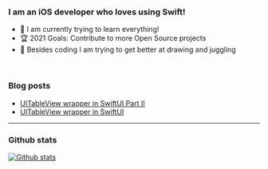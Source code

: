 ### I am an iOS developer who loves using Swift! 

- 📖 I am currently trying to learn everything!
- 🏆 2021 Goals: Contribute to more Open Source projects
- 🎪 Besides coding I am trying to get better at drawing and juggling

<!-- ### Connect with me: 

<!-- [<img align="left" alt="swiftwithivo.com" width="22px" src="https://www.iconsdb.com/icons/preview/gray/globe-xxl.png" />][website] 
[<img align="left" alt="tsonevInc | Twitter" width="22px" src="https://cdn.jsdelivr.net/npm/simple-icons@v3/icons/twitter.svg" />][twitter]
[<img align="left" alt="Ivaylo Tsonev | LinkedIn" width="22px" src="https://cdn.jsdelivr.net/npm/simple-icons@v3/icons/linkedin.svg" />][linkedin]
-->
</br>

### Blog posts
<!-- BLOG-POST-LIST:START -->
- [UITableView wrapper in SwiftUI Part II](https://swiftwithivo.com/untitled/)
- [UITableView wrapper in SwiftUI](https://swiftwithivo.com/uitableview-wrapper-in-swiftui/)
<!-- BLOG-POST-LIST:END -->

---
### Github stats
[![Github stats](https://github-readme-stats.vercel.app/api?username=smeshko&count_private=true&show_icons=true&theme=dark)](https://github.com/anuraghazra/github-readme-stats)

[website]: https://swiftwithivo.com
[twitter]: https://twitter.com/tsonevInc
[linkedin]: https://www.linkedin.com/in/ivaylo-tsonev/
